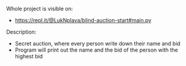 Whole project is visible on:
- https://repl.it/@LukNplava/blind-auction-start#main.py

Description:
- Secret auction, where every person write down their name and bid
- Program will print out the name and the bid of the person with the highest bid 
